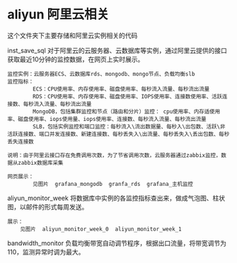 # aliyun 阿里云相关

这个文件夹下主要存储和阿里云实例相关的代码

inst_save_sql  对于阿里云的云服务器、云数据库等实例，通过阿里云提供的接口获取最近10分钟的监控数据，在网页上实时展示。

    监控实例：云服务器ECS、云数据库rds、mongodb、mongo节点、负载均衡slb
    监控指标：
            ECS：CPU使用率、内存使用率、磁盘使用率、每秒流入流量、每秒流出流量
            RDS：CPU使用率、内存使用率、磁盘使用率、IOPS使用率、连接数使用率、活跃连接数、每秒流入流量、每秒流出流量
            MongoDB，包括集群监控和节点（路由和分片）监控： cpu使用率、内存适使用率、磁盘使用率、iops使用量、iops使用率、连接数、每秒流入流量、每秒流出流量
            SLB，包括实例监控和端口监控：每秒流入\流出数据量、每秒入\出包数、活跃\非活跃连接数、端口并发连接数、新建连接数、每秒丢失入\出流量、每秒丢失入\丢出包数、每秒丢失连接数
    
    说明：由于阿里云接口存在免费调用次数，为了节省调用次数，云服务器通过zabbix监控，数据从zabbix数据库采集
    
    网页展示：
            见图片  grafana_mongodb  granfa_rds  grafana_主机监控


aliyun_monitor_week 将数据库中实例的各监控指标查出来，做成气泡图、柱状图，以邮件的形式每周发送。

    展示：
        见图片  aliyun_monitor_week_0  aliyun_monitor_week_1
          

bandwidth_monitor  负载均衡带宽自动调节程序，根据出口流量，将带宽调节为110，监测异常时调为最大。



